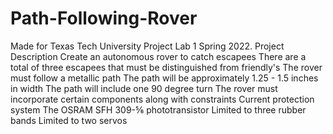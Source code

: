 # Path-Following-Rover
 Made for Texas Tech University Project Lab 1 Spring 2022.
 Project Description Create an autonomous rover to catch escapees
 There are a total of three escapees that must be distinguished from friendly's 
 The rover must follow a metallic path
 The path will be approximately 1.25 - 1.5 inches in width
 The path will include one 90 degree turn
 The rover must incorporate certain components along with constraints 
 Current protection system
 The OSRAM SFH 309-⅚  phototransistor
 Limited to three rubber bands
 Limited to two servos

